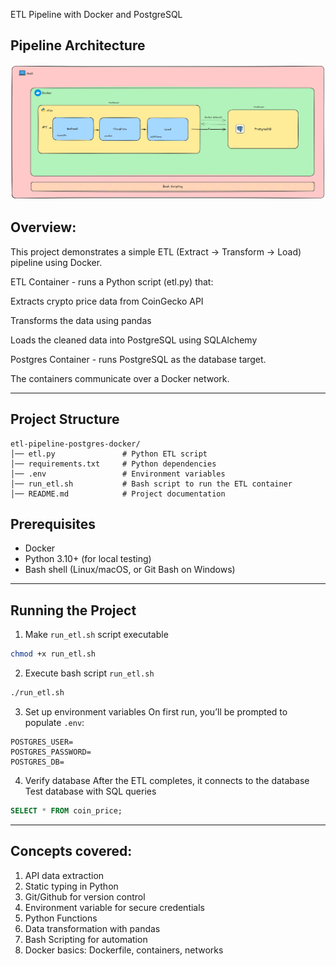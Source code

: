 ETL Pipeline with Docker and PostgreSQL

## Pipeline Architecture
![Pipeline Architecture](/postgres-docker-etl-architecture.png)

## Overview:
This project demonstrates a simple ETL (Extract -> Transform -> Load) pipeline using Docker.

ETL Container - runs a Python script (etl.py) that:

Extracts crypto price data from CoinGecko API

Transforms the data using pandas

Loads the cleaned data into PostgreSQL using SQLAlchemy

Postgres Container - runs PostgreSQL as the database target.

The containers communicate over a Docker network.

---

## Project Structure
```
etl-pipeline-postgres-docker/
│── etl.py               # Python ETL script
│── requirements.txt     # Python dependencies
│── .env                 # Environment variables
│── run_etl.sh           # Bash script to run the ETL container
│── README.md            # Project documentation
```

## Prerequisites
- Docker
- Python 3.10+ (for local testing)
- Bash shell (Linux/macOS, or Git Bash on Windows)

---

## Running the Project
1. Make `run_etl.sh` script executable
```bash
chmod +x run_etl.sh 
```
2. Execute bash script `run_etl.sh`
```bash
./run_etl.sh
```
3. Set up environment variables
On first run, you’ll be prompted to populate `.env`:
```
POSTGRES_USER=
POSTGRES_PASSWORD=
POSTGRES_DB=
```

4. Verify database 
After the ETL completes, it connects to the database
Test database with SQL queries
```sql
SELECT * FROM coin_price;
```

---
## Concepts covered:
1. API data extraction
2. Static typing in Python
3. Git/Github for version control
4. Environment variable for secure credentials
5. Python Functions
6. Data transformation with pandas
7. Bash Scripting for automation
8. Docker basics: Dockerfile, containers, networks